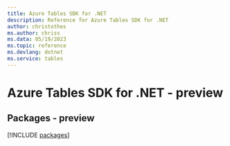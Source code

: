 ```yaml
---
title: Azure Tables SDK for .NET
description: Reference for Azure Tables SDK for .NET
author: christothes
ms.author: chriss
ms.data: 05/19/2023
ms.topic: reference
ms.devlang: dotnet
ms.service: tables
---
```

# Azure Tables SDK for .NET - preview
## Packages - preview
[!INCLUDE [packages](tables-index.md)]